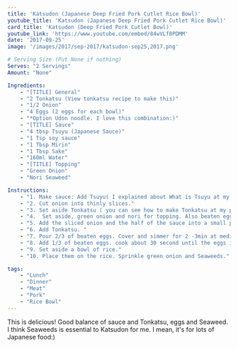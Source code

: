 ```yaml
---
title: 'Katsudon (Japanese Deep Fried Pork Cutlet Rice Bowl)'
youtube_title: 'Katsudon (Japanese Deep Fried Pork Cutlet Rice Bowl)'
card_title: 'Katsudon (Deep Fried Pork Cutlet Bowl)'
youtube_link: 'https://www.youtube.com/embed/84wVLf8PDMM'
date: '2017-09-25'
image: '/images/2017/sep-2017/katsudon-sep25,2017.png'

# Serving Size (Put None if nothing)
Serves: "2 Servings"
Amount: "None"

Ingredients:
    - "[TITLE] General"
    - "2 Tonkatsu (View tonkatsu recipe to make this)"
    - "1/2 Onion"
    - "4 Eggs (2 eggs for each bowl)"
    - "*Option Udon noodle. I love this combination:)"
    - "[TITLE] Sauce"
    - "4 tbsp Tsuyu (Japanese Sauce)"
    - "1 Tsp soy sauce"
    - "1 Tbsp Mirin"
    - "1 Tbsp Sake"
    - "160ml Water"
    - "[TITLE] Topping"
    - "Green Onion"
    - "Nori Seaweed"

Instructions:
    - "1. Make sauce: Add Tsuyu( I explained about What is Tsuyu at my Salmon don video. Please check it! ) and soy sauce, mirin, sake, water to the cup."
    - "2. Cut onion into thinly slices."
    - "3. Set aside Tonkatsu ( you can see how to make Tonkatsu at my previous video). Cut them into 1 inch pieces."
    - "4.  Set aside, green onion and nori for topping. Also beaten eggs."
    - "5. Add the sliced onion and the half of the sauce into a small pan.( because I made 2 servings. Make one by one please.) Cook at medium heat until the onion soft."
    - "6. Add Tonkatsu. "
    - "7. Pour 2/3 of beaten eggs. Cover and simmer for 2 -3min at medium heat (egg is still soft)."
    - "8. Add 1/3 of beaten eggs. cook about 30 second until the eggs is half cooked. (The egg is a little runny)."
    - "9. Set aside a bowl of rice."
    - "10. Place them on the rice. Sprinkle green onion and Seaweeds."

tags:
    - "Lunch"
    - "Dinner"
    - "Meat"
    - "Pork"
    - "Rice Bowl"
---
```


This is delicious! Good balance of sauce and Tonkatsu, eggs and Seaweed. I think Seaweeds is essential to Katsudon for me. I mean, it's for lots of Japanese food:) 
